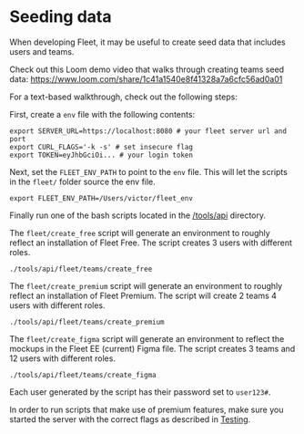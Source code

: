 # Seeding data

When developing Fleet, it may be useful to create seed data that includes users and teams.

Check out this Loom demo video that walks through creating teams seed data:
https://www.loom.com/share/1c41a1540e8f41328a7a6cfc56ad0a01

For a text-based walkthrough, check out the following steps:

First, create a `env` file with the following contents:

```
export SERVER_URL=https://localhost:8080 # your fleet server url and port
export CURL_FLAGS='-k -s' # set insecure flag
export TOKEN=eyJhbGciOi... # your login token
```

Next, set the `FLEET_ENV_PATH` to point to the `env` file. This will let the scripts in the `fleet/` folder source the env file.

```
export FLEET_ENV_PATH=/Users/victor/fleet_env
```

Finally run one of the bash scripts located in the [/tools/api](../../tools/api/README.md) directory.

The `fleet/create_free` script will generate an environment to roughly reflect an installation of Fleet Free. The script creates 3 users with different roles.

```
./tools/api/fleet/teams/create_free
```

The `fleet/create_premium` script will generate an environment to roughly reflect an installation of Fleet Premium. The script will create 2 teams 4 users with different roles.

```
./tools/api/fleet/teams/create_premium
```

The `fleet/create_figma` script will generate an environment to reflect the mockups in the Fleet EE (current) Figma file. The script creates 3 teams and 12 users with different roles.

```
./tools/api/fleet/teams/create_figma
```

Each user generated by the script has their password set to `user123#`.

In order to run scripts that make use of premium features, make sure you started the server with the correct flags as described in [Testing](./Testing.md#license-key).

<meta name="pageOrderInSection" value="600">
